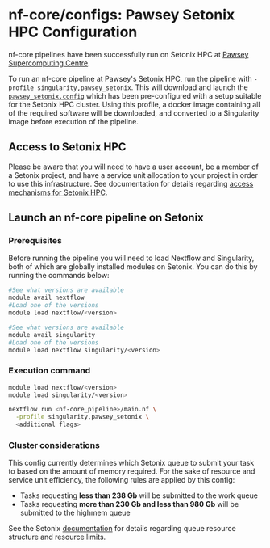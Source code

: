 # nf-core/configs: Pawsey Setonix HPC Configuration

nf-core pipelines have been successfully run on Setonix HPC at [Pawsey Supercomputing Centre](https://pawsey.org.au/).

To run an nf-core pipeline at Pawsey's Setonix HPC, run the pipeline with `-profile singularity,pawsey_setonix`. This will download and launch the [`pawsey_setonix.config`](../conf/pawsey_setonix.config) which has been pre-configured with a setup suitable for the Setonix HPC cluster. Using this profile, a docker image containing all of the required software will be downloaded, and converted to a Singularity image before execution of the pipeline.

## Access to Setonix HPC

Please be aware that you will need to have a user account, be a member of a Setonix project, and have a service unit allocation to your project in order to use this infrastructure. See documentation for details regarding [access mechanisms for Setonix HPC](https://support.pawsey.org.au/documentation/display/US/Requesting+Access+to+Pawsey+Supercomputers).

## Launch an nf-core pipeline on Setonix

### Prerequisites

Before running the pipeline you will need to load Nextflow and Singularity, both of which are globally installed modules on Setonix. You can do this by running the commands below:

```bash
#See what versions are available
module avail nextflow
#Load one of the versions
module load nextflow/<version>

#See what versions are available
module avail singularity
#Load one of the versions
module load nextflow singularity/<version>
```

### Execution command

```bash
module load nextflow/<version>
module load singularity/<version>

nextflow run <nf-core_pipeline>/main.nf \
  -profile singularity,pawsey_setonix \
  <additional flags>
```

### Cluster considerations

This config currently determines which Setonix queue to submit your task to based on the amount of memory required. For the sake of resource and service unit efficiency, the following rules are applied by this config:

- Tasks requesting **less than 238 Gb** will be submitted to the work queue
- Tasks requesting **more than 230 Gb and less than 980 Gb** will be submitted to the highmem queue

See the Setonix [documentation](https://support.pawsey.org.au/documentation/pages/viewpage.action?pageId=121479736#RunningJobsonSetonix-Overview) for details regarding queue resource structure and resource limits.
